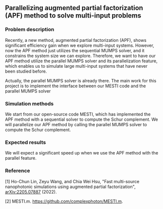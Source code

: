 ##  Parallelizing augmented partial factorization (APF) method to solve multi-input problems
 
### Problem description
Recently, a new method, augmented partial factorization (APF), shows significant efficiency gain when we explore multi-input systems. However, now the APF method just utilizes the sequential MUMPS solver, and it constrains the system size we can explore. Therefore, we want to have our APF method utilize the parallel MUMPS solver and its parallelization feature, which enables us to simulate large multi-input systems that have never been studied before.
 
Actually, the parallel MUMPS solver is already there. The main work for this project is to implement the interface between our MESTI code and the parallel MUMPS solver
 
### Simulation methods
We start from our open-source code MESTI, which has implemented the APF method with a sequential solver to compute the Schur complement. We will parallelize our APF method by calling the parallel MUMPS solver to compute the Schur complement.
 
### Expected results
We will expect a significant speed up when we use the APF method with the parallel feature.
 
### Reference
[1] Ho-Chun Lin, Zeyu Wang, and Chia Wei Hsu, "Fast multi-source nanophotonic simulations using augmented partial factorization",  [arXiv:2205.07887](https://arxiv.org/abs/2205.07887)  (2022).
 
[2] MESTI.m. https://github.com/complexphoton/MESTI.m.
